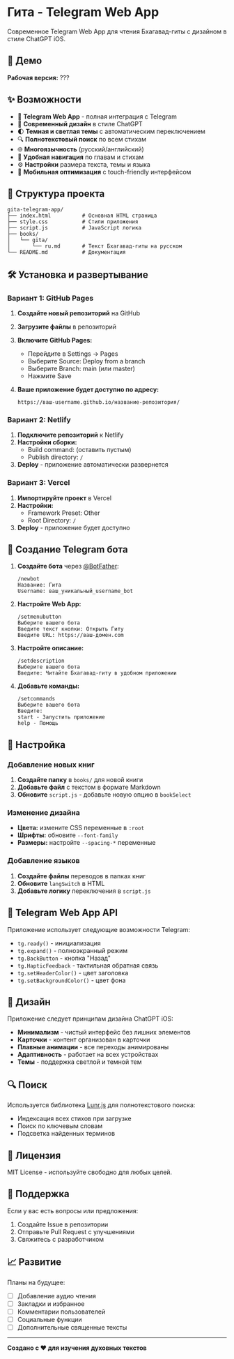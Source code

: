 # Гита - Telegram Web App

Современное Telegram Web App для чтения Бхагавад-гиты с дизайном в стиле ChatGPT iOS.

## 🚀 Демо

**Рабочая версия:** ???

## ✨ Возможности

- 📱 **Telegram Web App** - полная интеграция с Telegram
- 🎨 **Современный дизайн** в стиле ChatGPT 
- 🌓 **Темная и светлая темы** с автоматическим переключением
- 🔍 **Полнотекстовый поиск** по всем стихам
- 🌐 **Многоязычность** (русский/английский)
- 📖 **Удобная навигация** по главам и стихам
- ⚙️ **Настройки** размера текста, темы и языка
- 📱 **Мобильная оптимизация** с touch-friendly интерфейсом

## 📁 Структура проекта

```
gita-telegram-app/
├── index.html          # Основная HTML страница
├── style.css           # Стили приложения
├── script.js           # JavaScript логика
├── books/
│   └── gita/
│       └── ru.md       # Текст Бхагавад-гиты на русском
└── README.md           # Документация
```

## 🛠 Установка и развертывание

### Вариант 1: GitHub Pages

1. **Создайте новый репозиторий** на GitHub
2. **Загрузите файлы** в репозиторий
3. **Включите GitHub Pages:**
   - Перейдите в Settings → Pages
   - Выберите Source: Deploy from a branch
   - Выберите Branch: main (или master)
   - Нажмите Save

4. **Ваше приложение будет доступно по адресу:**
   ```
   https://ваш-username.github.io/название-репозитория/
   ```

### Вариант 2: Netlify

1. **Подключите репозиторий** к Netlify
2. **Настройки сборки:**
   - Build command: (оставить пустым)
   - Publish directory: `/`
3. **Deploy** - приложение автоматически развернется

### Вариант 3: Vercel

1. **Импортируйте проект** в Vercel
2. **Настройки:**
   - Framework Preset: Other
   - Root Directory: `/`
3. **Deploy** - приложение будет доступно

## 🤖 Создание Telegram бота

1. **Создайте бота** через [@BotFather](https://t.me/BotFather):
   ```
   /newbot
   Название: Гита
   Username: ваш_уникальный_username_bot
   ```

2. **Настройте Web App:**
   ```
   /setmenubutton
   Выберите вашего бота
   Введите текст кнопки: Открыть Гиту
   Введите URL: https://ваш-домен.com
   ```

3. **Настройте описание:**
   ```
   /setdescription
   Выберите вашего бота
   Введите: Читайте Бхагавад-гиту в удобном приложении
   ```

4. **Добавьте команды:**
   ```
   /setcommands
   Выберите вашего бота
   Введите:
   start - Запустить приложение
   help - Помощь
   ```

## 🔧 Настройка

### Добавление новых книг

1. **Создайте папку** в `books/` для новой книги
2. **Добавьте файл** с текстом в формате Markdown
3. **Обновите** `script.js` - добавьте новую опцию в `bookSelect`

### Изменение дизайна

- **Цвета:** измените CSS переменные в `:root`
- **Шрифты:** обновите `--font-family`
- **Размеры:** настройте `--spacing-*` переменные

### Добавление языков

1. **Создайте файлы** переводов в папках книг
2. **Обновите** `langSwitch` в HTML
3. **Добавьте логику** переключения в `script.js`

## 📱 Telegram Web App API

Приложение использует следующие возможности Telegram:

- `tg.ready()` - инициализация
- `tg.expand()` - полноэкранный режим
- `tg.BackButton` - кнопка "Назад"
- `tg.HapticFeedback` - тактильная обратная связь
- `tg.setHeaderColor()` - цвет заголовка
- `tg.setBackgroundColor()` - цвет фона

## 🎨 Дизайн

Приложение следует принципам дизайна ChatGPT iOS:

- **Минимализм** - чистый интерфейс без лишних элементов
- **Карточки** - контент организован в карточки
- **Плавные анимации** - все переходы анимированы
- **Адаптивность** - работает на всех устройствах
- **Темы** - поддержка светлой и темной тем

## 🔍 Поиск

Используется библиотека [Lunr.js](https://lunrjs.com/) для полнотекстового поиска:

- Индексация всех стихов при загрузке
- Поиск по ключевым словам
- Подсветка найденных терминов

## 📄 Лицензия

MIT License - используйте свободно для любых целей.

## 🤝 Поддержка

Если у вас есть вопросы или предложения:

1. Создайте Issue в репозитории
2. Отправьте Pull Request с улучшениями
3. Свяжитесь с разработчиком

## 📈 Развитие

Планы на будущее:

- [ ] Добавление аудио чтения
- [ ] Закладки и избранное
- [ ] Комментарии пользователей
- [ ] Социальные функции
- [ ] Дополнительные священные тексты

---

**Создано с ❤️ для изучения духовных текстов**

